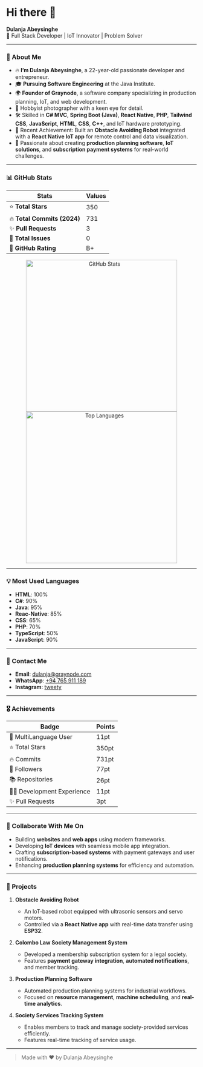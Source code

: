 # Hi there 👋  

**Dulanja Abeysinghe**  
🚀 Full Stack Developer | IoT Innovator | Problem Solver   

---

### 🌟 About Me
- 🔥 **I’m Dulanja Abeysinghe**, a 22-year-old passionate developer and entrepreneur.  
- 🎓 **Pursuing Software Engineering** at the Java Institute.  
- 🌍 **Founder of Graynode**, a software company specializing in production planning, IoT, and web development.  
- 📸 Hobbyist photographer with a keen eye for detail.  
- 🛠️ Skilled in **C# MVC**, **Spring Boot (Java)**, **React Native**, **PHP**, **Tailwind CSS**, **JavaScript**, **HTML**, **CSS**, **C++**, and IoT hardware prototyping.  
- 🤖 Recent Achievement: Built an **Obstacle Avoiding Robot** integrated with a **React Native IoT app** for remote control and data visualization.  
- 🔧 Passionate about creating **production planning software**, **IoT solutions**, and **subscription payment systems** for real-world challenges.  

---

### 📊 GitHub Stats  

| **Stats**               | **Values**       |
|--------------------------|------------------|
| ⭐ **Total Stars**       | 350              |
| 🔥 **Total Commits (2024)** | 731          |
| ✨ **Pull Requests**     | 3                |
| 🐛 **Total Issues**      | 0                |
| 🌟 **GitHub Rating**     | B+               |

<div align="center">
  <img src="https://github-readme-stats.vercel.app/api?username=Dulanja-SaMaEl&show_icons=true&theme=radical" alt="GitHub Stats" width="400"/>
  <img src="https://github-readme-stats.vercel.app/api?username=Dulanja-SaMaEl&layout=compact&theme=radical" alt="Top Languages" width="400"/>
</div>

---

### 💡 Most Used Languages  
- **HTML**: 100%
- **C#**: 90%
- **Java**: 95%
- **Reac-Native**: 85%
- **CSS**: 65%  
- **PHP**: 70%  
- **TypeScript**: 50%  
- **JavaScript**: 90%  

---

### 💬 Contact Me  
- **Email**: [dulanja@graynode.com](mailto:dulanja150abeysinghe@gmail.com)  
- **WhatsApp**: [+94 765 911 189](https://wa.me/765917189)  
- **Instagram**: [tweety](https://www.instagram.com/_t_weety_)  

---

### 🎖️ Achievements  
| Badge                   | Points    |
|-------------------------|-----------|
| 🌈 MultiLanguage User   | 11pt      |
| ⭐ Total Stars          | 350pt     |
| 🔥 Commits             | 731pt     |
| 👥 Followers           | 77pt      |
| 📚 Repositories        | 26pt      |
| 🧑‍💻 Development Experience | 11pt  |
| ✨ Pull Requests       | 3pt       |

---

### 🤝 Collaborate With Me On  
- Building **websites** and **web apps** using modern frameworks.  
- Developing **IoT devices** with seamless mobile app integration.  
- Crafting **subscription-based systems** with payment gateways and user notifications.  
- Enhancing **production planning systems** for efficiency and automation.  

---

### 📂 Projects  

1. **Obstacle Avoiding Robot**  
   - An IoT-based robot equipped with ultrasonic sensors and servo motors.  
   - Controlled via a **React Native app** with real-time data transfer using **ESP32**.  

2. **Colombo Law Society Management System**  
   - Developed a membership subscription system for a legal society.  
   - Features **payment gateway integration**, **automated notifications**, and member tracking.  

3. **Production Planning Software**  
   - Automated production planning systems for industrial workflows.  
   - Focused on **resource management**, **machine scheduling**, and **real-time analytics**.  

4. **Society Services Tracking System**  
   - Enables members to track and manage society-provided services efficiently.  
   - Features real-time tracking of service usage.  

---

> Made with ❤️ by Dulanja Abeysinghe  
